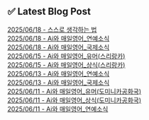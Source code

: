 
## ✅ Latest Blog Post
 
[2025/06/18 - 스스로 생각하는 법](https://3hongstore.tistory.com/334) <br/>
[2025/06/18 - Ai와 매일영어_연예소식](https://3hongstore.tistory.com/333) <br/>
[2025/06/18 - Ai와 매일영어_국제소식](https://3hongstore.tistory.com/332) <br/>
[2025/06/15 - Ai와 매일영어_유머(스리랑카)](https://3hongstore.tistory.com/331) <br/>
[2025/06/15 - Ai와 매일영어_상식(스리랑카)](https://3hongstore.tistory.com/330) <br/>
[2025/06/13 - Ai와 매일영어_연예소식](https://3hongstore.tistory.com/329) <br/>
[2025/06/13 - Ai와 매일영어_국제소식](https://3hongstore.tistory.com/328) <br/>
[2025/06/11 - Ai와 매일영어_유머(도미니카공화국)](https://3hongstore.tistory.com/327) <br/>
[2025/06/11 - Ai와 매일영어_상식(도미니카공화국)](https://3hongstore.tistory.com/326) <br/>
[2025/06/11 - Ai와 매일영어_연예소식](https://3hongstore.tistory.com/325) <br/>

